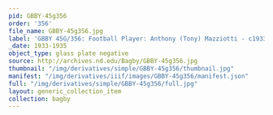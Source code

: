 ```yaml
---
pid: GBBY-45g356
order: '356'
file_name: GBBY-45g356.jpg
label: 'GBBY 45G/356: Football Player: Anthony (Tony) Mazziotti - c1933-1935'
_date: 1933-1935
object_type: glass plate negative
source: http://archives.nd.edu/Bagby/GBBY-45g356.jpg
thumbnail: "/img/derivatives/simple/GBBY-45g356/thumbnail.jpg"
manifest: "/img/derivatives/iiif/images/GBBY-45g356/manifest.json"
full: "/img/derivatives/simple/GBBY-45g356/full.jpg"
layout: generic_collection_item
collection: bagby
---
```

